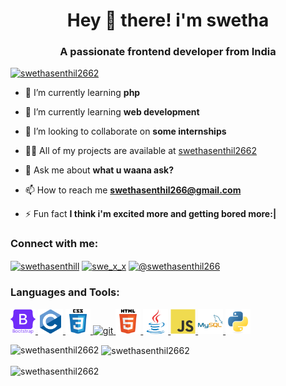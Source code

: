<h1 align="center">Hey 👋 there! i'm swetha</h1>
<h3 align="center">A passionate frontend developer from India</h3>



<p align="left"> <a href="https://github.com/ryo-ma/github-profile-trophy"><img src="https://github-profile-trophy.vercel.app/?username=swethasenthil2662" alt="swethasenthil2662" /></a> </p>

- 🔭 I’m currently learning **php**

- 🌱 I’m currently learning **web development**

- 👯 I’m looking to collaborate on **some internships**

- 👨‍💻 All of my projects are available at [swethasenthil2662](swethasenthil2662)

- 💬 Ask me about **what u waana ask?**

- 📫 How to reach me **swethasenthil266@gmail.com**

- ⚡ Fun fact **I think i'm excited more and getting bored more:|**


<h3 align="left">Connect with me:</h3>
<p align="left">
<a href="https://kaggle.com/swethasenthill" target="blank"><img align="center" src="https://raw.githubusercontent.com/rahuldkjain/github-profile-readme-generator/master/src/images/icons/Social/kaggle.svg" alt="swethasenthill" height="30" width="40" /></a>
<a href="https://instagram.com/swe_x_x" target="blank"><img align="center" src="https://raw.githubusercontent.com/rahuldkjain/github-profile-readme-generator/master/src/images/icons/Social/instagram.svg" alt="swe_x_x" height="30" width="40" /></a>
<a href="https://www.hackerrank.com/@swethasenthil266" target="blank"><img align="center" src="https://raw.githubusercontent.com/rahuldkjain/github-profile-readme-generator/master/src/images/icons/Social/hackerrank.svg" alt="@swethasenthil266" height="30" width="40" /></a>
</p>

<h3 align="left">Languages and Tools:</h3>
<p align="left"> <a href="https://getbootstrap.com" target="_blank" rel="noreferrer"> <img src="https://raw.githubusercontent.com/devicons/devicon/master/icons/bootstrap/bootstrap-plain-wordmark.svg" alt="bootstrap" width="40" height="40"/> </a> <a href="https://www.cprogramming.com/" target="_blank" rel="noreferrer"> <img src="https://raw.githubusercontent.com/devicons/devicon/master/icons/c/c-original.svg" alt="c" width="40" height="40"/> </a> <a href="https://www.w3schools.com/css/" target="_blank" rel="noreferrer"> <img src="https://raw.githubusercontent.com/devicons/devicon/master/icons/css3/css3-original-wordmark.svg" alt="css3" width="40" height="40"/> </a> <a href="https://git-scm.com/" target="_blank" rel="noreferrer"> <img src="https://www.vectorlogo.zone/logos/git-scm/git-scm-icon.svg" alt="git" width="40" height="40"/> </a> <a href="https://www.w3.org/html/" target="_blank" rel="noreferrer"> <img src="https://raw.githubusercontent.com/devicons/devicon/master/icons/html5/html5-original-wordmark.svg" alt="html5" width="40" height="40"/> </a> <a href="https://www.java.com" target="_blank" rel="noreferrer"> <img src="https://raw.githubusercontent.com/devicons/devicon/master/icons/java/java-original.svg" alt="java" width="40" height="40"/> </a> <a href="https://developer.mozilla.org/en-US/docs/Web/JavaScript" target="_blank" rel="noreferrer"> <img src="https://raw.githubusercontent.com/devicons/devicon/master/icons/javascript/javascript-original.svg" alt="javascript" width="40" height="40"/> </a> <a href="https://www.mysql.com/" target="_blank" rel="noreferrer"> <img src="https://raw.githubusercontent.com/devicons/devicon/master/icons/mysql/mysql-original-wordmark.svg" alt="mysql" width="40" height="40"/> </a> <a href="https://www.python.org" target="_blank" rel="noreferrer"> <img src="https://raw.githubusercontent.com/devicons/devicon/master/icons/python/python-original.svg" alt="python" width="40" height="40"/> </a> </p>

<p><img align="left" src="https://github-readme-stats.vercel.app/api/top-langs?username=swethasenthil2662&show_icons=true&locale=en&layout=compact" alt="swethasenthil2662" /></p>

<p>&nbsp;<img align="center" src="https://github-readme-stats.vercel.app/api?username=swethasenthil2662&show_icons=true&locale=en" alt="swethasenthil2662" /></p>

<p><img align="center" src="https://github-readme-streak-stats.herokuapp.com/?user=swethasenthil2662&" alt="swethasenthil2662" /></p>
